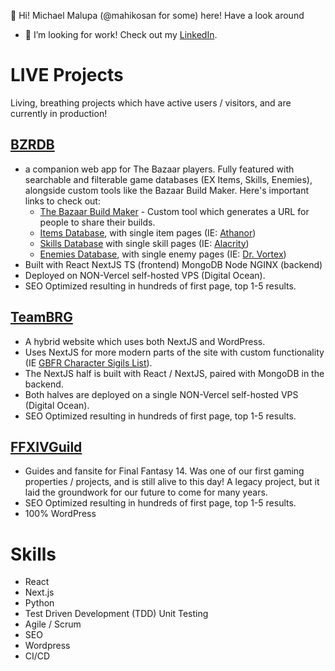 👋 Hi! Michael Malupa (@mahikosan for some) here! Have a look around 
- 👀 I’m looking for work! Check out my [LinkedIn](www.linkedin.com/in/michael-malupa).

# LIVE Projects
Living, breathing projects which have active users / visitors, and are currently in production!

## [BZRDB](https://bzrdb.com)
- a companion web app for The Bazaar players. Fully featured with searchable and filterable game databases (EX Items, Skills, Enemies), alongside custom tools like the Bazaar Build Maker. Here's important links to check out:
  - [The Bazaar Build Maker](https://bzrdb.com/bazaar-build-maker) - Custom tool which generates a URL for people to share their builds.
  - [Items Database](https://bzrdb.com/items), with single item pages (IE: [Athanor](https://bzrdb.com/items/athanor))
  - [Skills Database](https://bzrdb.com/skills) with single skill pages (IE: [Alacrity](https://bzrdb.com/skills/alacrity))
  - [Enemies Database](https://bzrdb.com/enemy), with single enemy pages (IE: [Dr. Vortex](https://bzrdb.com/enemy/dr-vortex))
- Built with React NextJS TS (frontend) MongoDB Node NGINX (backend)
- Deployed on NON-Vercel self-hosted VPS (Digital Ocean).
- SEO Optimized resulting in hundreds of first page, top 1-5 results.

## [TeamBRG](https://www.teambrg.com)
- A hybrid website which uses both NextJS and WordPress.
- Uses NextJS for more modern parts of the site with custom functionality (IE [GBFR Character Sigils List](https://teambrg.com/granblue-fantasy-relink/db/sigils/gbfr-character-sigils-list-guide)).
- The NextJS half is built with React / NextJS, paired with MongoDB in the backend.
- Both halves are deployed on a single NON-Vercel self-hosted VPS (Digital Ocean).
- SEO Optimized resulting in hundreds of first page, top 1-5 results.

## [FFXIVGuild](https://www.ffxivguild.com)
- Guides and fansite for Final Fantasy 14. Was one of our first gaming properties / projects, and is still alive to this day! A legacy project, but it laid the groundwork for our future to come for many years.
- SEO Optimized resulting in hundreds of first page, top 1-5 results.
- 100% WordPress

# Skills
- React
- Next.js
- Python
- Test Driven Development (TDD) Unit Testing
- Agile / Scrum
- SEO
- Wordpress
- CI/CD


<!---
mahikosan/mahikosan is a ✨ special ✨ repository because its `README.md` (this file) appears on your GitHub profile.
You can click the Preview link to take a look at your changes.
--->
